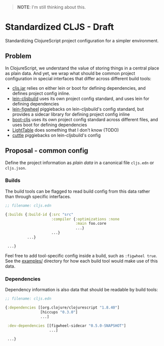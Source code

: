 > __NOTE__: I'm still thinking about this.

# Standardized CLJS - Draft

Standardizing ClojureScript project configuration for a simpler environment.

## Problem

In ClojureScript, we understand the value of storing things in a central place
as plain data.  And yet, we wrap what should be common project configuration in
special interfaces that differ across different build tools:

- [cljs.jar] relies on either lein or boot for defining dependencies, and defines project config inline.
- [lein-cljsbuild] uses its own project config standard, and uses lein for defining dependencies
- [lein-figwheel] piggiebacks on lein-cljsbuild's config standard, but provides a sidecar library for defining project config inline
- [boot-cljs] uses its own project config standard across different files, and uses boot for defining dependencies
- [LightTable] does something that I don't know (TODO)
- [cuttle] piggiebacks on lein-cljsbuild's config

## Proposal - common config

Define the project information as _plain data_ in a canonical file `cljs.edn`
or `cljs.json`.

### Builds

The build tools can be flagged to read build config from this data rather than
through specific interfaces.

```clj
;; filename: cljs.edn

{:builds {:build-id {:src "src"
                     :compiler {:optimizations :none
                                :main foo.core
                                ...}
                     ...}
          ...}

 ...}
```

Feel free to add tool-specific config inside a build, such as `:figwheel true`.
See the [examples/](examples) directory for how each build tool would make use
of this data.

### Dependencies

Dependency information is also data that should be readable by build tools:

```clj
;; filename: cljs.edn

{:dependencies [[org.clojure/clojurescript "1.8.40"]
                [hiccups "0.3.0"]
                ...]

 :dev-dependencies [[figwheel-sidecar "0.5.0-SNAPSHOT"]
                    ...]

 ...}
```

[cljs.jar]:https://github.com/clojure/clojurescript/wiki/Quick-Start
[cljs compiler API]:https://github.com/cljsinfo/cljs-api-docs/blob/catalog/refs/compiler.md
[compiler options]:https://github.com/clojure/clojurescript/wiki/Compiler-Options
[lein-cljsbuild]:https://github.com/emezeske/lein-cljsbuild
[lein-figwheel]:https://github.com/bhauman/lein-figwheel
[figwheel-sidecar]:https://github.com/cljsinfo/cljs-api-docs/blob/catalog/refs/compiler.md
[boot-cljs]:https://github.com/adzerk-oss/boot-cljs
[boot-reload]:https://github.com/adzerk-oss/boot-reload
[planck]:https://github.com/mfikes/planck
[LightTable]:https://github.com/LightTable/LightTable
[LightTable-build]:https://github.com/LightTable/Clojure/blob/master/lein-light-nrepl/src/lighttable/nrepl/cljs.clj
[cuttle]:https://github.com/oakmac/cuttle
[Compiler API docs]:https://github.com/cljsinfo/cljs-api-docs/blob/catalog/refs/compiler.md
[Compiler Option docs]:https://github.com/clojure/clojurescript/wiki/Compiler-Options
[mies]:https://github.com/swannodette/mies

